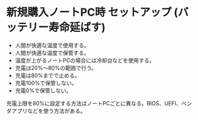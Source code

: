 # 新規購入ノートPC時 セットアップ (バッテリー寿命延ばす)

- 人間が快適な温度で使用する。
- 人間が快適な温度で保管する。
- 温度が上がるノートPCの場合には冷却台などを使用する。
- 充電は20%〜80%の範囲で行う。
- 充電は80%までで止める。
- 充電100%で保管しない。
- 充電0%で保管しない。

充電上限を80%に設定する方法はノートPCごとに異なる。BIOS、UEFI、ベンダアプリなどを使う方法がある。
